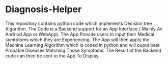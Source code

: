 # Diagnosis-Helper
This repository contains python code which implements Decision tree Algorithm.
The Code is a Backend support for an App Interface ( Mainly An Andriod App or WebApp).
The App  Provide users to input their Medical symtptoms which they are Experiencing.
The App will then apply the Machine Learning Algorithm which is coded in python and will ouput best Probable Diseases Matching Those Symptoms.
The Result of the Backend code can then be sent to the App To Display.

